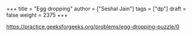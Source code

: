 +++
title = "Egg dropping"
author = ["Seshal Jain"]
tags = ["dp"]
draft = false
weight = 2375
+++

<https://practice.geeksforgeeks.org/problems/egg-dropping-puzzle/0>
